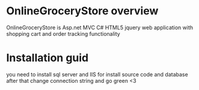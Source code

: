 # OnlineGroceryStore overview
OnlineGroceryStore is Asp.net MVC C# HTML5 jquery web application with shopping cart and order tracking functionality
# Installation guid
you need to install sql server and IIS for install source code and database after that change connection string and go green <3
